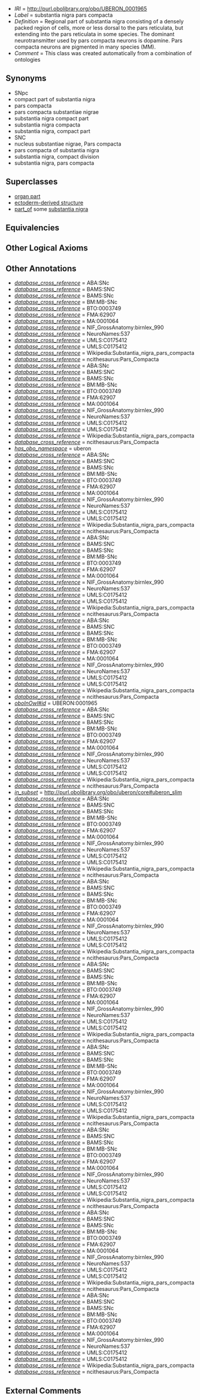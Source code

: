  * *IRI* = http://purl.obolibrary.org/obo/UBERON_0001965
 * *Label* = substantia nigra pars compacta
 * *Definition* = Regional part of substantia nigra consisting of a densely packed region of cells, more or less dorsal to the pars reticulata, but extending into the pars reticulata in some species. The dominant neurotransmitter used by pars compacta neurons is dopamine. Pars compacta neurons are pigmented in many species (MM).
 * *Comment* = This class was created automatically from a combination of ontologies

## Synonyms

 * SNpc
 * compact part of substantia nigra
 * pars compacta
 * pars compacta substantiae nigrae
 * substantia nigra compact part
 * substantia nigra compacta
 * substantia nigra, compact part
 * SNC
 * nucleus substantiae nigrae, Pars compacta
 * pars compacta of substantia nigra
 * substantia nigra, compact division
 * substantia nigra, pars compacta

## Superclasses

 * [organ part](../../UBERON/64/UBERON_0000064.md)
 * [ectoderm-derived structure](../../UBERON/21/UBERON_0004121.md)
 * [part_of](../../BFO/50/BFO_0000050.md) some [substantia nigra](../../UBERON/38/UBERON_0002038.md)

## Equivalencies


## Other Logical Axioms


## Other Annotations

 * *[database_cross_reference](../../ef/oboInOwl#hasDbXref.md)* = ABA:SNc
 * *[database_cross_reference](../../ef/oboInOwl#hasDbXref.md)* = BAMS:SNC
 * *[database_cross_reference](../../ef/oboInOwl#hasDbXref.md)* = BAMS:SNc
 * *[database_cross_reference](../../ef/oboInOwl#hasDbXref.md)* = BM:MB-SNc
 * *[database_cross_reference](../../ef/oboInOwl#hasDbXref.md)* = BTO:0003749
 * *[database_cross_reference](../../ef/oboInOwl#hasDbXref.md)* = FMA:62907
 * *[database_cross_reference](../../ef/oboInOwl#hasDbXref.md)* = MA:0001064
 * *[database_cross_reference](../../ef/oboInOwl#hasDbXref.md)* = NIF_GrossAnatomy:birnlex_990
 * *[database_cross_reference](../../ef/oboInOwl#hasDbXref.md)* = NeuroNames:537
 * *[database_cross_reference](../../ef/oboInOwl#hasDbXref.md)* = UMLS:C0175412
 * *[database_cross_reference](../../ef/oboInOwl#hasDbXref.md)* = UMLS:C0175412
 * *[database_cross_reference](../../ef/oboInOwl#hasDbXref.md)* = Wikipedia:Substantia_nigra_pars_compacta
 * *[database_cross_reference](../../ef/oboInOwl#hasDbXref.md)* = ncithesaurus:Pars_Compacta
 * *[database_cross_reference](../../ef/oboInOwl#hasDbXref.md)* = ABA:SNc
 * *[database_cross_reference](../../ef/oboInOwl#hasDbXref.md)* = BAMS:SNC
 * *[database_cross_reference](../../ef/oboInOwl#hasDbXref.md)* = BAMS:SNc
 * *[database_cross_reference](../../ef/oboInOwl#hasDbXref.md)* = BM:MB-SNc
 * *[database_cross_reference](../../ef/oboInOwl#hasDbXref.md)* = BTO:0003749
 * *[database_cross_reference](../../ef/oboInOwl#hasDbXref.md)* = FMA:62907
 * *[database_cross_reference](../../ef/oboInOwl#hasDbXref.md)* = MA:0001064
 * *[database_cross_reference](../../ef/oboInOwl#hasDbXref.md)* = NIF_GrossAnatomy:birnlex_990
 * *[database_cross_reference](../../ef/oboInOwl#hasDbXref.md)* = NeuroNames:537
 * *[database_cross_reference](../../ef/oboInOwl#hasDbXref.md)* = UMLS:C0175412
 * *[database_cross_reference](../../ef/oboInOwl#hasDbXref.md)* = UMLS:C0175412
 * *[database_cross_reference](../../ef/oboInOwl#hasDbXref.md)* = Wikipedia:Substantia_nigra_pars_compacta
 * *[database_cross_reference](../../ef/oboInOwl#hasDbXref.md)* = ncithesaurus:Pars_Compacta
 * *[has_obo_namespace](../../ce/oboInOwl#hasOBONamespace.md)* = uberon
 * *[database_cross_reference](../../ef/oboInOwl#hasDbXref.md)* = ABA:SNc
 * *[database_cross_reference](../../ef/oboInOwl#hasDbXref.md)* = BAMS:SNC
 * *[database_cross_reference](../../ef/oboInOwl#hasDbXref.md)* = BAMS:SNc
 * *[database_cross_reference](../../ef/oboInOwl#hasDbXref.md)* = BM:MB-SNc
 * *[database_cross_reference](../../ef/oboInOwl#hasDbXref.md)* = BTO:0003749
 * *[database_cross_reference](../../ef/oboInOwl#hasDbXref.md)* = FMA:62907
 * *[database_cross_reference](../../ef/oboInOwl#hasDbXref.md)* = MA:0001064
 * *[database_cross_reference](../../ef/oboInOwl#hasDbXref.md)* = NIF_GrossAnatomy:birnlex_990
 * *[database_cross_reference](../../ef/oboInOwl#hasDbXref.md)* = NeuroNames:537
 * *[database_cross_reference](../../ef/oboInOwl#hasDbXref.md)* = UMLS:C0175412
 * *[database_cross_reference](../../ef/oboInOwl#hasDbXref.md)* = UMLS:C0175412
 * *[database_cross_reference](../../ef/oboInOwl#hasDbXref.md)* = Wikipedia:Substantia_nigra_pars_compacta
 * *[database_cross_reference](../../ef/oboInOwl#hasDbXref.md)* = ncithesaurus:Pars_Compacta
 * *[database_cross_reference](../../ef/oboInOwl#hasDbXref.md)* = ABA:SNc
 * *[database_cross_reference](../../ef/oboInOwl#hasDbXref.md)* = BAMS:SNC
 * *[database_cross_reference](../../ef/oboInOwl#hasDbXref.md)* = BAMS:SNc
 * *[database_cross_reference](../../ef/oboInOwl#hasDbXref.md)* = BM:MB-SNc
 * *[database_cross_reference](../../ef/oboInOwl#hasDbXref.md)* = BTO:0003749
 * *[database_cross_reference](../../ef/oboInOwl#hasDbXref.md)* = FMA:62907
 * *[database_cross_reference](../../ef/oboInOwl#hasDbXref.md)* = MA:0001064
 * *[database_cross_reference](../../ef/oboInOwl#hasDbXref.md)* = NIF_GrossAnatomy:birnlex_990
 * *[database_cross_reference](../../ef/oboInOwl#hasDbXref.md)* = NeuroNames:537
 * *[database_cross_reference](../../ef/oboInOwl#hasDbXref.md)* = UMLS:C0175412
 * *[database_cross_reference](../../ef/oboInOwl#hasDbXref.md)* = UMLS:C0175412
 * *[database_cross_reference](../../ef/oboInOwl#hasDbXref.md)* = Wikipedia:Substantia_nigra_pars_compacta
 * *[database_cross_reference](../../ef/oboInOwl#hasDbXref.md)* = ncithesaurus:Pars_Compacta
 * *[database_cross_reference](../../ef/oboInOwl#hasDbXref.md)* = ABA:SNc
 * *[database_cross_reference](../../ef/oboInOwl#hasDbXref.md)* = BAMS:SNC
 * *[database_cross_reference](../../ef/oboInOwl#hasDbXref.md)* = BAMS:SNc
 * *[database_cross_reference](../../ef/oboInOwl#hasDbXref.md)* = BM:MB-SNc
 * *[database_cross_reference](../../ef/oboInOwl#hasDbXref.md)* = BTO:0003749
 * *[database_cross_reference](../../ef/oboInOwl#hasDbXref.md)* = FMA:62907
 * *[database_cross_reference](../../ef/oboInOwl#hasDbXref.md)* = MA:0001064
 * *[database_cross_reference](../../ef/oboInOwl#hasDbXref.md)* = NIF_GrossAnatomy:birnlex_990
 * *[database_cross_reference](../../ef/oboInOwl#hasDbXref.md)* = NeuroNames:537
 * *[database_cross_reference](../../ef/oboInOwl#hasDbXref.md)* = UMLS:C0175412
 * *[database_cross_reference](../../ef/oboInOwl#hasDbXref.md)* = UMLS:C0175412
 * *[database_cross_reference](../../ef/oboInOwl#hasDbXref.md)* = Wikipedia:Substantia_nigra_pars_compacta
 * *[database_cross_reference](../../ef/oboInOwl#hasDbXref.md)* = ncithesaurus:Pars_Compacta
 * *[oboInOwl#id](../../id/oboInOwl#id.md)* = UBERON:0001965
 * *[database_cross_reference](../../ef/oboInOwl#hasDbXref.md)* = ABA:SNc
 * *[database_cross_reference](../../ef/oboInOwl#hasDbXref.md)* = BAMS:SNC
 * *[database_cross_reference](../../ef/oboInOwl#hasDbXref.md)* = BAMS:SNc
 * *[database_cross_reference](../../ef/oboInOwl#hasDbXref.md)* = BM:MB-SNc
 * *[database_cross_reference](../../ef/oboInOwl#hasDbXref.md)* = BTO:0003749
 * *[database_cross_reference](../../ef/oboInOwl#hasDbXref.md)* = FMA:62907
 * *[database_cross_reference](../../ef/oboInOwl#hasDbXref.md)* = MA:0001064
 * *[database_cross_reference](../../ef/oboInOwl#hasDbXref.md)* = NIF_GrossAnatomy:birnlex_990
 * *[database_cross_reference](../../ef/oboInOwl#hasDbXref.md)* = NeuroNames:537
 * *[database_cross_reference](../../ef/oboInOwl#hasDbXref.md)* = UMLS:C0175412
 * *[database_cross_reference](../../ef/oboInOwl#hasDbXref.md)* = UMLS:C0175412
 * *[database_cross_reference](../../ef/oboInOwl#hasDbXref.md)* = Wikipedia:Substantia_nigra_pars_compacta
 * *[database_cross_reference](../../ef/oboInOwl#hasDbXref.md)* = ncithesaurus:Pars_Compacta
 * *[in_subset](../../et/oboInOwl#inSubset.md)* = http://purl.obolibrary.org/obo/uberon/core#uberon_slim
 * *[database_cross_reference](../../ef/oboInOwl#hasDbXref.md)* = ABA:SNc
 * *[database_cross_reference](../../ef/oboInOwl#hasDbXref.md)* = BAMS:SNC
 * *[database_cross_reference](../../ef/oboInOwl#hasDbXref.md)* = BAMS:SNc
 * *[database_cross_reference](../../ef/oboInOwl#hasDbXref.md)* = BM:MB-SNc
 * *[database_cross_reference](../../ef/oboInOwl#hasDbXref.md)* = BTO:0003749
 * *[database_cross_reference](../../ef/oboInOwl#hasDbXref.md)* = FMA:62907
 * *[database_cross_reference](../../ef/oboInOwl#hasDbXref.md)* = MA:0001064
 * *[database_cross_reference](../../ef/oboInOwl#hasDbXref.md)* = NIF_GrossAnatomy:birnlex_990
 * *[database_cross_reference](../../ef/oboInOwl#hasDbXref.md)* = NeuroNames:537
 * *[database_cross_reference](../../ef/oboInOwl#hasDbXref.md)* = UMLS:C0175412
 * *[database_cross_reference](../../ef/oboInOwl#hasDbXref.md)* = UMLS:C0175412
 * *[database_cross_reference](../../ef/oboInOwl#hasDbXref.md)* = Wikipedia:Substantia_nigra_pars_compacta
 * *[database_cross_reference](../../ef/oboInOwl#hasDbXref.md)* = ncithesaurus:Pars_Compacta
 * *[database_cross_reference](../../ef/oboInOwl#hasDbXref.md)* = ABA:SNc
 * *[database_cross_reference](../../ef/oboInOwl#hasDbXref.md)* = BAMS:SNC
 * *[database_cross_reference](../../ef/oboInOwl#hasDbXref.md)* = BAMS:SNc
 * *[database_cross_reference](../../ef/oboInOwl#hasDbXref.md)* = BM:MB-SNc
 * *[database_cross_reference](../../ef/oboInOwl#hasDbXref.md)* = BTO:0003749
 * *[database_cross_reference](../../ef/oboInOwl#hasDbXref.md)* = FMA:62907
 * *[database_cross_reference](../../ef/oboInOwl#hasDbXref.md)* = MA:0001064
 * *[database_cross_reference](../../ef/oboInOwl#hasDbXref.md)* = NIF_GrossAnatomy:birnlex_990
 * *[database_cross_reference](../../ef/oboInOwl#hasDbXref.md)* = NeuroNames:537
 * *[database_cross_reference](../../ef/oboInOwl#hasDbXref.md)* = UMLS:C0175412
 * *[database_cross_reference](../../ef/oboInOwl#hasDbXref.md)* = UMLS:C0175412
 * *[database_cross_reference](../../ef/oboInOwl#hasDbXref.md)* = Wikipedia:Substantia_nigra_pars_compacta
 * *[database_cross_reference](../../ef/oboInOwl#hasDbXref.md)* = ncithesaurus:Pars_Compacta
 * *[database_cross_reference](../../ef/oboInOwl#hasDbXref.md)* = ABA:SNc
 * *[database_cross_reference](../../ef/oboInOwl#hasDbXref.md)* = BAMS:SNC
 * *[database_cross_reference](../../ef/oboInOwl#hasDbXref.md)* = BAMS:SNc
 * *[database_cross_reference](../../ef/oboInOwl#hasDbXref.md)* = BM:MB-SNc
 * *[database_cross_reference](../../ef/oboInOwl#hasDbXref.md)* = BTO:0003749
 * *[database_cross_reference](../../ef/oboInOwl#hasDbXref.md)* = FMA:62907
 * *[database_cross_reference](../../ef/oboInOwl#hasDbXref.md)* = MA:0001064
 * *[database_cross_reference](../../ef/oboInOwl#hasDbXref.md)* = NIF_GrossAnatomy:birnlex_990
 * *[database_cross_reference](../../ef/oboInOwl#hasDbXref.md)* = NeuroNames:537
 * *[database_cross_reference](../../ef/oboInOwl#hasDbXref.md)* = UMLS:C0175412
 * *[database_cross_reference](../../ef/oboInOwl#hasDbXref.md)* = UMLS:C0175412
 * *[database_cross_reference](../../ef/oboInOwl#hasDbXref.md)* = Wikipedia:Substantia_nigra_pars_compacta
 * *[database_cross_reference](../../ef/oboInOwl#hasDbXref.md)* = ncithesaurus:Pars_Compacta
 * *[database_cross_reference](../../ef/oboInOwl#hasDbXref.md)* = ABA:SNc
 * *[database_cross_reference](../../ef/oboInOwl#hasDbXref.md)* = BAMS:SNC
 * *[database_cross_reference](../../ef/oboInOwl#hasDbXref.md)* = BAMS:SNc
 * *[database_cross_reference](../../ef/oboInOwl#hasDbXref.md)* = BM:MB-SNc
 * *[database_cross_reference](../../ef/oboInOwl#hasDbXref.md)* = BTO:0003749
 * *[database_cross_reference](../../ef/oboInOwl#hasDbXref.md)* = FMA:62907
 * *[database_cross_reference](../../ef/oboInOwl#hasDbXref.md)* = MA:0001064
 * *[database_cross_reference](../../ef/oboInOwl#hasDbXref.md)* = NIF_GrossAnatomy:birnlex_990
 * *[database_cross_reference](../../ef/oboInOwl#hasDbXref.md)* = NeuroNames:537
 * *[database_cross_reference](../../ef/oboInOwl#hasDbXref.md)* = UMLS:C0175412
 * *[database_cross_reference](../../ef/oboInOwl#hasDbXref.md)* = UMLS:C0175412
 * *[database_cross_reference](../../ef/oboInOwl#hasDbXref.md)* = Wikipedia:Substantia_nigra_pars_compacta
 * *[database_cross_reference](../../ef/oboInOwl#hasDbXref.md)* = ncithesaurus:Pars_Compacta
 * *[database_cross_reference](../../ef/oboInOwl#hasDbXref.md)* = ABA:SNc
 * *[database_cross_reference](../../ef/oboInOwl#hasDbXref.md)* = BAMS:SNC
 * *[database_cross_reference](../../ef/oboInOwl#hasDbXref.md)* = BAMS:SNc
 * *[database_cross_reference](../../ef/oboInOwl#hasDbXref.md)* = BM:MB-SNc
 * *[database_cross_reference](../../ef/oboInOwl#hasDbXref.md)* = BTO:0003749
 * *[database_cross_reference](../../ef/oboInOwl#hasDbXref.md)* = FMA:62907
 * *[database_cross_reference](../../ef/oboInOwl#hasDbXref.md)* = MA:0001064
 * *[database_cross_reference](../../ef/oboInOwl#hasDbXref.md)* = NIF_GrossAnatomy:birnlex_990
 * *[database_cross_reference](../../ef/oboInOwl#hasDbXref.md)* = NeuroNames:537
 * *[database_cross_reference](../../ef/oboInOwl#hasDbXref.md)* = UMLS:C0175412
 * *[database_cross_reference](../../ef/oboInOwl#hasDbXref.md)* = UMLS:C0175412
 * *[database_cross_reference](../../ef/oboInOwl#hasDbXref.md)* = Wikipedia:Substantia_nigra_pars_compacta
 * *[database_cross_reference](../../ef/oboInOwl#hasDbXref.md)* = ncithesaurus:Pars_Compacta
 * *[database_cross_reference](../../ef/oboInOwl#hasDbXref.md)* = ABA:SNc
 * *[database_cross_reference](../../ef/oboInOwl#hasDbXref.md)* = BAMS:SNC
 * *[database_cross_reference](../../ef/oboInOwl#hasDbXref.md)* = BAMS:SNc
 * *[database_cross_reference](../../ef/oboInOwl#hasDbXref.md)* = BM:MB-SNc
 * *[database_cross_reference](../../ef/oboInOwl#hasDbXref.md)* = BTO:0003749
 * *[database_cross_reference](../../ef/oboInOwl#hasDbXref.md)* = FMA:62907
 * *[database_cross_reference](../../ef/oboInOwl#hasDbXref.md)* = MA:0001064
 * *[database_cross_reference](../../ef/oboInOwl#hasDbXref.md)* = NIF_GrossAnatomy:birnlex_990
 * *[database_cross_reference](../../ef/oboInOwl#hasDbXref.md)* = NeuroNames:537
 * *[database_cross_reference](../../ef/oboInOwl#hasDbXref.md)* = UMLS:C0175412
 * *[database_cross_reference](../../ef/oboInOwl#hasDbXref.md)* = UMLS:C0175412
 * *[database_cross_reference](../../ef/oboInOwl#hasDbXref.md)* = Wikipedia:Substantia_nigra_pars_compacta
 * *[database_cross_reference](../../ef/oboInOwl#hasDbXref.md)* = ncithesaurus:Pars_Compacta
 * *[database_cross_reference](../../ef/oboInOwl#hasDbXref.md)* = ABA:SNc
 * *[database_cross_reference](../../ef/oboInOwl#hasDbXref.md)* = BAMS:SNC
 * *[database_cross_reference](../../ef/oboInOwl#hasDbXref.md)* = BAMS:SNc
 * *[database_cross_reference](../../ef/oboInOwl#hasDbXref.md)* = BM:MB-SNc
 * *[database_cross_reference](../../ef/oboInOwl#hasDbXref.md)* = BTO:0003749
 * *[database_cross_reference](../../ef/oboInOwl#hasDbXref.md)* = FMA:62907
 * *[database_cross_reference](../../ef/oboInOwl#hasDbXref.md)* = MA:0001064
 * *[database_cross_reference](../../ef/oboInOwl#hasDbXref.md)* = NIF_GrossAnatomy:birnlex_990
 * *[database_cross_reference](../../ef/oboInOwl#hasDbXref.md)* = NeuroNames:537
 * *[database_cross_reference](../../ef/oboInOwl#hasDbXref.md)* = UMLS:C0175412
 * *[database_cross_reference](../../ef/oboInOwl#hasDbXref.md)* = UMLS:C0175412
 * *[database_cross_reference](../../ef/oboInOwl#hasDbXref.md)* = Wikipedia:Substantia_nigra_pars_compacta
 * *[database_cross_reference](../../ef/oboInOwl#hasDbXref.md)* = ncithesaurus:Pars_Compacta

## External Comments

